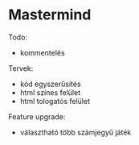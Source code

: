 # Mastermind

Todo:

- kommentelés

Tervek:

- kód egyszerűsítés
- html színes felület
- html tologatós felület

Feature upgrade:

- választható több számjegyű játék
